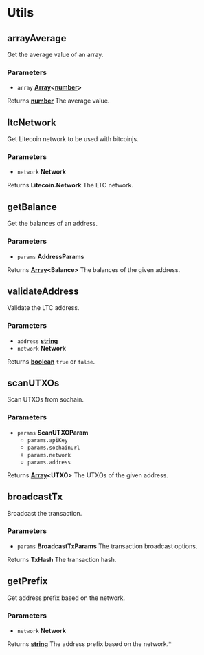 # Utils

<!-- Generated by documentation.js. Update this documentation by updating the source code. -->

## arrayAverage

Get the average value of an array.

### Parameters

-   `array` **[Array][1]&lt;[number][2]>** 

Returns **[number][2]** The average value.

## ltcNetwork

Get Litecoin network to be used with bitcoinjs.

### Parameters

-   `network` **Network** 

Returns **Litecoin.Network** The LTC network.

## getBalance

Get the balances of an address.

### Parameters

-   `params` **AddressParams** 

Returns **[Array][1]&lt;Balance>** The balances of the given address.

## validateAddress

Validate the LTC address.

### Parameters

-   `address` **[string][3]** 
-   `network` **Network** 

Returns **[boolean][4]** `true` or `false`.

## scanUTXOs

Scan UTXOs from sochain.

### Parameters

-   `params` **ScanUTXOParam** 
    -   `params.apiKey`  
    -   `params.sochainUrl`  
    -   `params.network`  
    -   `params.address`  

Returns **[Array][1]&lt;UTXO>** The UTXOs of the given address.

## broadcastTx

Broadcast the transaction.

### Parameters

-   `params` **BroadcastTxParams** The transaction broadcast options.

Returns **TxHash** The transaction hash.

## getPrefix

Get address prefix based on the network.

### Parameters

-   `network` **Network** 

Returns **[string][3]** The address prefix based on the network.\*

[1]: https://developer.mozilla.org/docs/Web/JavaScript/Reference/Global_Objects/Array

[2]: https://developer.mozilla.org/docs/Web/JavaScript/Reference/Global_Objects/Number

[3]: https://developer.mozilla.org/docs/Web/JavaScript/Reference/Global_Objects/String

[4]: https://developer.mozilla.org/docs/Web/JavaScript/Reference/Global_Objects/Boolean
